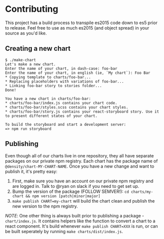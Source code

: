 # Contributing

This project has a build process to transpile es2015 code down to es5 prior to release.
Feel free to use as much es2015 (and object spread) in your source as you'd like.

## Creating a new chart
```
$ ./make-chart
Let's make a new chart.
Enter the name of your chart, in dash-case: foo-bar
Enter the name of your chart, in english (ie, `My chart`): Foo Bar
* Copying template to charts/foo-bar...
* Replacing placeholders with variations of foo-bar...
* Linking foo-bar story to stories folder...
Done!

You have a new chart in charts/foo-bar:
* charts/foo-bar/index.js contains your chart code.
* charts/foo-bar/styles.scss contains your chart styles.
* charts/foo-bar/story.js contains your react-storyboard story. Use it to present different states of your chart.

To build the storyboard and start a development server:
=> npm run storyboard
```

## Publishing

Even though all of our charts live in one repository, they all have separate packages on our private
npm registry. Each chart has the package name of `@density/chart-MY-CHART-NAME`. Once you have a new
change and want to publish it, it's pretty easy:

1. First, make sure you have an account on our private npm registry and are logged in. Talk to @ryan
   on slack if you need to get set up.
2. Bump the version of the package (FOLLOW SEMVER!): `cd charts/my-chart && npm version [patch|minor|major]`
3. `make publish CHART=my-chart` will build the chart clean and publish the new version to the npm
   registry.

*NOTE*: One other thing is always built prior to publishing a package - `chart/index.js`. It
contains helpers like the function to convert a chart to a react component. It's build whenever
`make publish CHART=XXX` is run, or can be built seperately by running `make charts/dist/index.js`.

